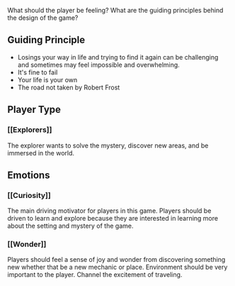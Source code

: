 What should the player be feeling?
What are the guiding principles behind the design of the game?
## Guiding Principle
- Losings your way in life and trying to find it again can be challenging and sometimes may feel impossible and overwhelming. 
- It's fine to fail
- Your life is your own
- The road not taken by Robert Frost
## Player Type
### [[Explorers]]
The explorer wants to solve the mystery, discover new areas, and be immersed in the world.
## Emotions
### [[Curiosity]] 
The main driving motivator for players in this game. Players should be driven to learn and explore because they are interested in learning more about the setting and mystery of the game.
### [[Wonder]]
Players should feel a sense of joy and wonder from discovering something new whether that be a new mechanic or place. Environment should be very important to the player. Channel the excitement of traveling. 